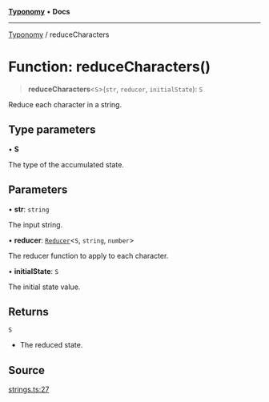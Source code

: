 [**Typonomy**](../README.md) • **Docs**

***

[Typonomy](../globals.md) / reduceCharacters

# Function: reduceCharacters()

> **reduceCharacters**\<`S`\>(`str`, `reducer`, `initialState`): `S`

Reduce each character in a string.

## Type parameters

• **S**

The type of the accumulated state.

## Parameters

• **str**: `string`

The input string.

• **reducer**: [`Reducer`](../type-aliases/Reducer.md)\<`S`, `string`, `number`\>

The reducer function to apply to each character.

• **initialState**: `S`

The initial state value.

## Returns

`S`

- The reduced state.

## Source

[strings.ts:27](https://github.com/softcraft-development/typonomy/blob/c5db2fa8cb85771ae57ef1e5ca7f405fc63a6f0d/src/strings.ts#L27)
